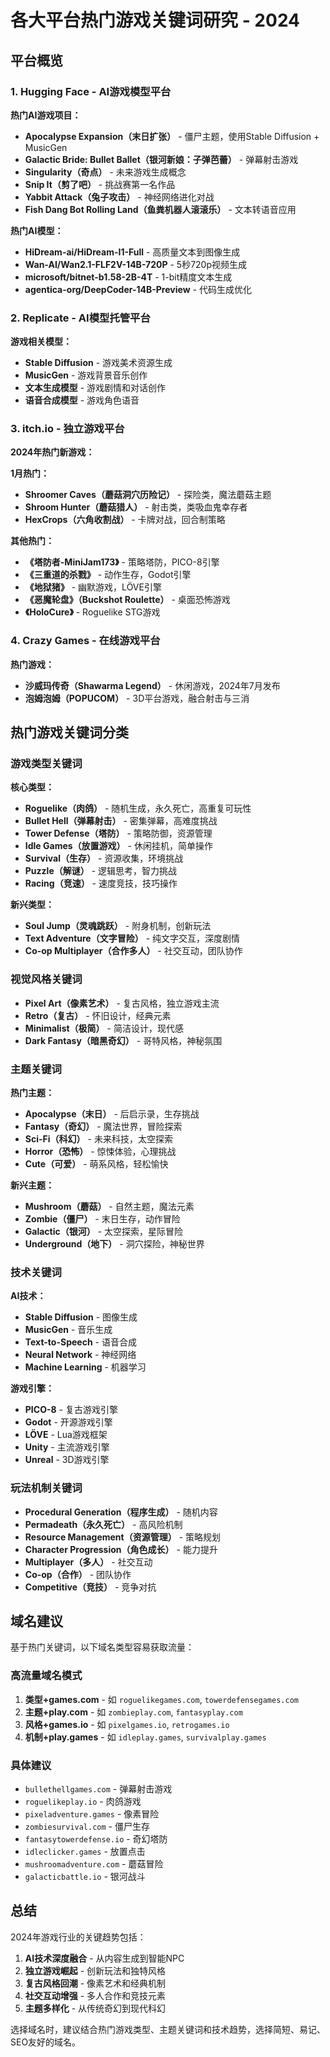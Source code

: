 # 各大平台热门游戏关键词研究 - 2024

## 平台概览

### 1. Hugging Face - AI游戏模型平台
**热门AI游戏项目：**
- **Apocalypse Expansion（末日扩张）** - 僵尸主题，使用Stable Diffusion + MusicGen
- **Galactic Bride: Bullet Ballet（银河新娘：子弹芭蕾）** - 弹幕射击游戏
- **Singularity（奇点）** - 未来游戏生成概念
- **Snip It（剪了吧）** - 挑战赛第一名作品
- **Yabbit Attack（兔子攻击）** - 神经网络进化对战
- **Fish Dang Bot Rolling Land（鱼粪机器人滚滚乐）** - 文本转语音应用

**热门AI模型：**
- **HiDream-ai/HiDream-I1-Full** - 高质量文本到图像生成
- **Wan-AI/Wan2.1-FLF2V-14B-720P** - 5秒720p视频生成
- **microsoft/bitnet-b1.58-2B-4T** - 1-bit精度文本生成
- **agentica-org/DeepCoder-14B-Preview** - 代码生成优化

### 2. Replicate - AI模型托管平台
**游戏相关模型：**
- **Stable Diffusion** - 游戏美术资源生成
- **MusicGen** - 游戏背景音乐创作
- **文本生成模型** - 游戏剧情和对话创作
- **语音合成模型** - 游戏角色语音

### 3. itch.io - 独立游戏平台
**2024年热门新游戏：**

**1月热门：**
- **Shroomer Caves（蘑菇洞穴历险记）** - 探险类，魔法蘑菇主题
- **Shroom Hunter（蘑菇猎人）** - 射击类，类吸血鬼幸存者
- **HexCrops（六角收割战）** - 卡牌对战，回合制策略

**其他热门：**
- **《塔防者-MiniJam173》** - 策略塔防，PICO-8引擎
- **《三重道的杀戮》** - 动作生存，Godot引擎
- **《地狱猪》** - 幽默游戏，LÖVE引擎
- **《恶魔轮盘》（Buckshot Roulette）** - 桌面恐怖游戏
- **《HoloCure》** - Roguelike STG游戏

### 4. Crazy Games - 在线游戏平台
**热门游戏：**
- **沙威玛传奇（Shawarma Legend）** - 休闲游戏，2024年7月发布
- **泡姆泡姆（POPUCOM）** - 3D平台游戏，融合射击与三消

## 热门游戏关键词分类

### 游戏类型关键词
**核心类型：**
- **Roguelike（肉鸽）** - 随机生成，永久死亡，高重复可玩性
- **Bullet Hell（弹幕射击）** - 密集弹幕，高难度挑战
- **Tower Defense（塔防）** - 策略防御，资源管理
- **Idle Games（放置游戏）** - 休闲挂机，简单操作
- **Survival（生存）** - 资源收集，环境挑战
- **Puzzle（解谜）** - 逻辑思考，智力挑战
- **Racing（竞速）** - 速度竞技，技巧操作

**新兴类型：**
- **Soul Jump（灵魂跳跃）** - 附身机制，创新玩法
- **Text Adventure（文字冒险）** - 纯文字交互，深度剧情
- **Co-op Multiplayer（合作多人）** - 社交互动，团队协作

### 视觉风格关键词
- **Pixel Art（像素艺术）** - 复古风格，独立游戏主流
- **Retro（复古）** - 怀旧设计，经典元素
- **Minimalist（极简）** - 简洁设计，现代感
- **Dark Fantasy（暗黑奇幻）** - 哥特风格，神秘氛围

### 主题关键词
**热门主题：**
- **Apocalypse（末日）** - 后启示录，生存挑战
- **Fantasy（奇幻）** - 魔法世界，冒险探索
- **Sci-Fi（科幻）** - 未来科技，太空探索
- **Horror（恐怖）** - 惊悚体验，心理挑战
- **Cute（可爱）** - 萌系风格，轻松愉快

**新兴主题：**
- **Mushroom（蘑菇）** - 自然主题，魔法元素
- **Zombie（僵尸）** - 末日生存，动作冒险
- **Galactic（银河）** - 太空探索，星际冒险
- **Underground（地下）** - 洞穴探险，神秘世界

### 技术关键词
**AI技术：**
- **Stable Diffusion** - 图像生成
- **MusicGen** - 音乐生成
- **Text-to-Speech** - 语音合成
- **Neural Network** - 神经网络
- **Machine Learning** - 机器学习

**游戏引擎：**
- **PICO-8** - 复古游戏引擎
- **Godot** - 开源游戏引擎
- **LÖVE** - Lua游戏框架
- **Unity** - 主流游戏引擎
- **Unreal** - 3D游戏引擎

### 玩法机制关键词
- **Procedural Generation（程序生成）** - 随机内容
- **Permadeath（永久死亡）** - 高风险机制
- **Resource Management（资源管理）** - 策略规划
- **Character Progression（角色成长）** - 能力提升
- **Multiplayer（多人）** - 社交互动
- **Co-op（合作）** - 团队协作
- **Competitive（竞技）** - 竞争对抗

## 域名建议

基于热门关键词，以下域名类型容易获取流量：

### 高流量域名模式
1. **类型+games.com** - 如 `roguelikegames.com`, `towerdefensegames.com`
2. **主题+play.com** - 如 `zombieplay.com`, `fantasyplay.com`
3. **风格+games.io** - 如 `pixelgames.io`, `retrogames.io`
4. **机制+play.games** - 如 `idleplay.games`, `survivalplay.games`

### 具体建议
- `bullethellgames.com` - 弹幕射击游戏
- `roguelikeplay.io` - 肉鸽游戏
- `pixeladventure.games` - 像素冒险
- `zombiesurvival.com` - 僵尸生存
- `fantasytowerdefense.io` - 奇幻塔防
- `idleclicker.games` - 放置点击
- `mushroomadventure.com` - 蘑菇冒险
- `galacticbattle.io` - 银河战斗

## 总结

2024年游戏行业的关键趋势包括：
1. **AI技术深度融合** - 从内容生成到智能NPC
2. **独立游戏崛起** - 创新玩法和独特风格
3. **复古风格回潮** - 像素艺术和经典机制
4. **社交互动增强** - 多人合作和竞技元素
5. **主题多样化** - 从传统奇幻到现代科幻

选择域名时，建议结合热门游戏类型、主题关键词和技术趋势，选择简短、易记、SEO友好的域名。
